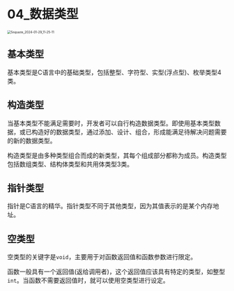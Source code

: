 # 04_数据类型

<img src="https://cdn.jsdelivr.net/gh/ZL85/ImageBed@main//202401291128384.png" alt="Snipaste_2024-01-29_11-25-11" style="zoom:50%;" />

## 基本类型

基本类型是C语言中的基础类型，包括整型、字符型、实型(浮点型)、枚举类型4类。

## 构造类型

当基本类型不能满足需要时，开发者可以自行构造数据类型。即使用基本类型数据，或已构造好的数据类型，通过添加、设计、组合，形成能满足待解决问题需要的新的数据类型。

构造类型是由多种类型组合而成的新类型，其每个组成部分都称为成员。构造类型包括数组类型、结构体类型和共用体类型3类。

## 指针类型

指针是C语言的精华。指针类型不同于其他类型，因为其值表示的是某个内存地址。

## 空类型

空类型的关键字是`void`，主要用于对函数返回值和函数参数进行限定。

函数一般具有一个返回值(返给调用者)，这个返回值应该具有特定的类型，如整型`int`。当函数不需要返回值时，就可以使用空类型进行设定。